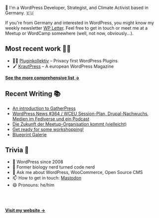 👋 I'm a WordPress Developer, Strategist, and Climate Activist based in Germany. 🇪🇺

If you're from Germany and interested in WordPress, you might know my weekly newsletter [WP Letter](https://wpletter.de/). Feel free to get in touch or meet me at a Meetup or WordCamp somewhere (well, not now, obviously...).


## Most recent work 👷‍♂️

- 👨‍💻 [Pluginkollektiv](https://github.com/pluginkollektiv) – Privacy first WordPress Plugins
- 🖌️ [KrautPress](https://kraut.press) – A european WordPress Magazine

**[See the more comprehensive list &rarr;](https://simonkraft.com/what-i-do)**


## Recent Writing 📚

<!-- BLOG-POST-LIST:START -->
- [An introduction to GatherPress](https://feed.kraut.press/link/23937/16694692/introduction-to-gatherpress)
- [WordPress News #364 / WCEU Session-Plan, Drupal-Nachwuchs, Medien im Fediverse und ein Podcast](https://feed.kraut.press/link/14399/16694608/364)
- [Die Zukunft der Meetup-Organisation kommt (vielleicht)](https://feed.kraut.press/link/14419/16693458/meetup-zukunft-vielleicht)
- [Get ready for some workshopping!](https://feed.kraut.press/link/23937/16693297/get-ready-for-some-workshopping)
- [Blueprint Galerie](https://www.wppodcast.de/podcast/blueprint-galerie/)
<!-- BLOG-POST-LIST:END -->


## Trivia 🤪

- 👴 WordPress since 2008
- 🌱 Former biology nerd turned code nerd
- 💬 Ask me about WordPress, WooCommerce, Open Source CMS
- 📫 How to get in touch: [Mastodon](https://dewp.space/@simon)
- 😄 Pronouns: he/him

<br/><br/><br/>
**[Visit my website &rarr;](https://simonkraft.com/hi)**